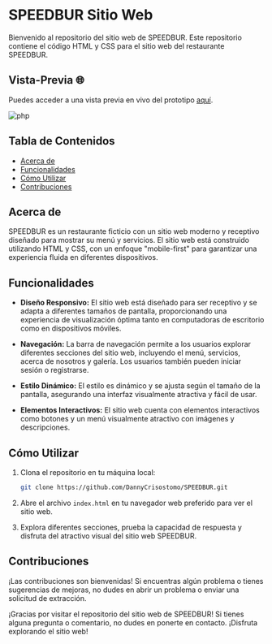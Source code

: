 # SPEEDBUR Sitio Web
Bienvenido al repositorio del sitio web de SPEEDBUR. Este repositorio contiene el código HTML y CSS para el sitio web del restaurante SPEEDBUR.
## Vista-Previa 🌐

Puedes acceder a una vista previa en vivo del prototipo [aquí](https://sparkling-selkie-fe7376.netlify.app/).


![php](https://github.com/DannyCrisostomo/SPEEDBUR/blob/master/SPEEDBUR.png)
## Tabla de Contenidos

- [Acerca de](#acerca-de)
- [Funcionalidades](#funcionalidades)
- [Cómo Utilizar](#cómo-utilizar)
- [Contribuciones](#contribuciones)

## Acerca de

SPEEDBUR es un restaurante ficticio con un sitio web moderno y receptivo diseñado para mostrar su menú y servicios. El sitio web está construido utilizando HTML y CSS, con un enfoque "mobile-first" para garantizar una experiencia fluida en diferentes dispositivos.

## Funcionalidades

- **Diseño Responsivo:** El sitio web está diseñado para ser receptivo y se adapta a diferentes tamaños de pantalla, proporcionando una experiencia de visualización óptima tanto en computadoras de escritorio como en dispositivos móviles.

- **Navegación:** La barra de navegación permite a los usuarios explorar diferentes secciones del sitio web, incluyendo el menú, servicios, acerca de nosotros y galería. Los usuarios también pueden iniciar sesión o registrarse.

- **Estilo Dinámico:** El estilo es dinámico y se ajusta según el tamaño de la pantalla, asegurando una interfaz visualmente atractiva y fácil de usar.

- **Elementos Interactivos:** El sitio web cuenta con elementos interactivos como botones y un menú visualmente atractivo con imágenes y descripciones.

## Cómo Utilizar

1. Clona el repositorio en tu máquina local:

   ```bash
   git clone https://github.com/DannyCrisostomo/SPEEDBUR.git
   ```

2. Abre el archivo `index.html` en tu navegador web preferido para ver el sitio web.

3. Explora diferentes secciones, prueba la capacidad de respuesta y disfruta del atractivo visual del sitio web SPEEDBUR.

## Contribuciones

¡Las contribuciones son bienvenidas! Si encuentras algún problema o tienes sugerencias de mejoras, no dudes en abrir un problema o enviar una solicitud de extracción.


¡Gracias por visitar el repositorio del sitio web de SPEEDBUR! Si tienes alguna pregunta o comentario, no dudes en ponerte en contacto. ¡Disfruta explorando el sitio web!

